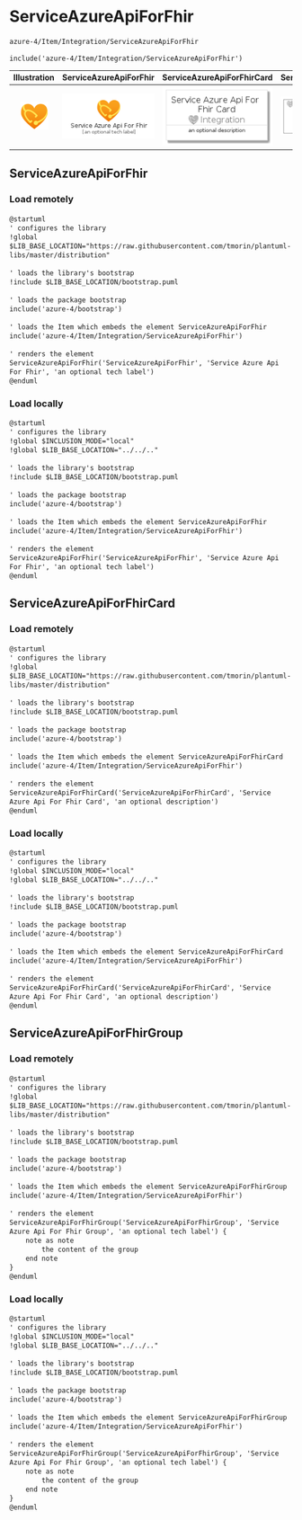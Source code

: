 # ServiceAzureApiForFhir


```text
azure-4/Item/Integration/ServiceAzureApiForFhir
```

```text
include('azure-4/Item/Integration/ServiceAzureApiForFhir')
```



| Illustration | ServiceAzureApiForFhir | ServiceAzureApiForFhirCard | ServiceAzureApiForFhirGroup |
| :---: | :---: | :---: | :---: |
| ![illustration for Illustration](../../../azure-4/Item/Integration/ServiceAzureApiForFhir.png) | ![illustration for ServiceAzureApiForFhir](../../../azure-4/Item/Integration/ServiceAzureApiForFhir.Local.png) | ![illustration for ServiceAzureApiForFhirCard](../../../azure-4/Item/Integration/ServiceAzureApiForFhirCard.Local.png) | ![illustration for ServiceAzureApiForFhirGroup](../../../azure-4/Item/Integration/ServiceAzureApiForFhirGroup.Local.png) |




## ServiceAzureApiForFhir

### Load remotely
```plantuml
@startuml
' configures the library
!global $LIB_BASE_LOCATION="https://raw.githubusercontent.com/tmorin/plantuml-libs/master/distribution"

' loads the library's bootstrap
!include $LIB_BASE_LOCATION/bootstrap.puml

' loads the package bootstrap
include('azure-4/bootstrap')

' loads the Item which embeds the element ServiceAzureApiForFhir
include('azure-4/Item/Integration/ServiceAzureApiForFhir')

' renders the element
ServiceAzureApiForFhir('ServiceAzureApiForFhir', 'Service Azure Api For Fhir', 'an optional tech label')
@enduml
```

### Load locally
```plantuml
@startuml
' configures the library
!global $INCLUSION_MODE="local"
!global $LIB_BASE_LOCATION="../../.."

' loads the library's bootstrap
!include $LIB_BASE_LOCATION/bootstrap.puml

' loads the package bootstrap
include('azure-4/bootstrap')

' loads the Item which embeds the element ServiceAzureApiForFhir
include('azure-4/Item/Integration/ServiceAzureApiForFhir')

' renders the element
ServiceAzureApiForFhir('ServiceAzureApiForFhir', 'Service Azure Api For Fhir', 'an optional tech label')
@enduml
```

## ServiceAzureApiForFhirCard

### Load remotely
```plantuml
@startuml
' configures the library
!global $LIB_BASE_LOCATION="https://raw.githubusercontent.com/tmorin/plantuml-libs/master/distribution"

' loads the library's bootstrap
!include $LIB_BASE_LOCATION/bootstrap.puml

' loads the package bootstrap
include('azure-4/bootstrap')

' loads the Item which embeds the element ServiceAzureApiForFhirCard
include('azure-4/Item/Integration/ServiceAzureApiForFhir')

' renders the element
ServiceAzureApiForFhirCard('ServiceAzureApiForFhirCard', 'Service Azure Api For Fhir Card', 'an optional description')
@enduml
```

### Load locally
```plantuml
@startuml
' configures the library
!global $INCLUSION_MODE="local"
!global $LIB_BASE_LOCATION="../../.."

' loads the library's bootstrap
!include $LIB_BASE_LOCATION/bootstrap.puml

' loads the package bootstrap
include('azure-4/bootstrap')

' loads the Item which embeds the element ServiceAzureApiForFhirCard
include('azure-4/Item/Integration/ServiceAzureApiForFhir')

' renders the element
ServiceAzureApiForFhirCard('ServiceAzureApiForFhirCard', 'Service Azure Api For Fhir Card', 'an optional description')
@enduml
```

## ServiceAzureApiForFhirGroup

### Load remotely
```plantuml
@startuml
' configures the library
!global $LIB_BASE_LOCATION="https://raw.githubusercontent.com/tmorin/plantuml-libs/master/distribution"

' loads the library's bootstrap
!include $LIB_BASE_LOCATION/bootstrap.puml

' loads the package bootstrap
include('azure-4/bootstrap')

' loads the Item which embeds the element ServiceAzureApiForFhirGroup
include('azure-4/Item/Integration/ServiceAzureApiForFhir')

' renders the element
ServiceAzureApiForFhirGroup('ServiceAzureApiForFhirGroup', 'Service Azure Api For Fhir Group', 'an optional tech label') {
    note as note
        the content of the group
    end note
}
@enduml
```

### Load locally
```plantuml
@startuml
' configures the library
!global $INCLUSION_MODE="local"
!global $LIB_BASE_LOCATION="../../.."

' loads the library's bootstrap
!include $LIB_BASE_LOCATION/bootstrap.puml

' loads the package bootstrap
include('azure-4/bootstrap')

' loads the Item which embeds the element ServiceAzureApiForFhirGroup
include('azure-4/Item/Integration/ServiceAzureApiForFhir')

' renders the element
ServiceAzureApiForFhirGroup('ServiceAzureApiForFhirGroup', 'Service Azure Api For Fhir Group', 'an optional tech label') {
    note as note
        the content of the group
    end note
}
@enduml
```

